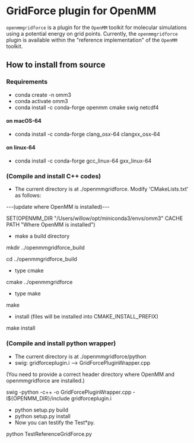 GridForce plugin for OpenMM
===========================

`openmmgridforce` is a plugin for the `OpenMM` toolkit for molecular simulations using a potential energy on grid points. 
Currently, the `openmmgridforce` plugin is available within the "reference implementation" of the `OpenMM` toolkit.

## How to install from source

### Requirements
* conda create -n omm3
* conda activate omm3
* conda install -c conda-forge openmm cmake swig netcdf4

#### on macOS-64
* conda install -c conda-forge clang_osx-64 clangxx_osx-64

#### on linux-64
* conda install -c conda-forge gcc_linux-64 gxx_linux-64


### (Compile and install C++ codes) ###
* The current directory is at ./openmmgridforce. Modify 'CMakeLists.txt' as follows:

---(update where OpenMM is installed)---

SET(OPENMM_DIR "/Users/willow/opt/miniconda3/envs/omm3" CACHE PATH "Where OpenMM is installed")

* make a build directory

mkdir ../openmmgridforce_build

cd ../openmmgridforce_build
* type cmake

cmake ../openmmgridforce
* type make

make
* install (files will be installed into CMAKE_INSTALL_PREFIX)

make install

### (Compile and install python wrapper) ###
* The current directory is at ./openmmgridforce/python
* swig: gridforceplugin.i --> GridForcePluginWrapper.cpp

(You need to provide a correct header directory where OpenMM and openmmgridforce are installed.)

swig -python -c++ -o GridForcePluginWrapper.cpp -I${OPENMM_DIR}/include gridforceplugin.i
* python setup.py build
* python setup.py install
* Now you can testify the Test*py.

python TestReferenceGridForce.py
